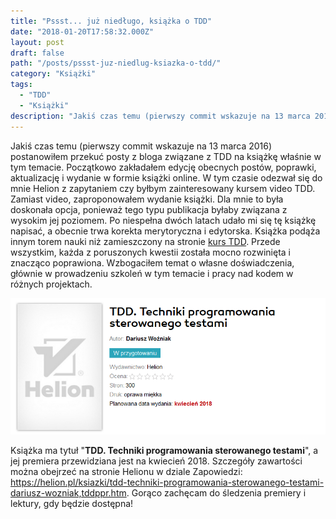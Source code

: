 ```yaml
---
title: "Pssst... już niedługo, książka o TDD"
date: "2018-01-20T17:58:32.000Z"
layout: post
draft: false
path: "/posts/pssst-juz-niedlug-ksiazka-o-tdd/"
category: "Książki"
tags:
  - "TDD"
  - "Książki"
description: "Jakiś czas temu (pierwszy commit wskazuje na 13 marca 2016) postanowiłem przekuć posty z bloga związane z TDD na książkę właśnie w tym temacie. Początkowo zakładałem edycję obecnych postów, poprawki, aktualizację i wydanie w formie książki online. W tym czasie odezwał się do mnie Helion z zapytaniem czy byłbym zainteresowany kursem video TDD..."
---
```


 Jakiś czas temu (pierwszy commit wskazuje na 13 marca 2016) postanowiłem przekuć posty z bloga związane z TDD na książkę właśnie w tym temacie. Początkowo zakładałem edycję obecnych postów, poprawki, aktualizację i wydanie w formie książki online. W tym czasie odezwał się do mnie Helion z zapytaniem czy byłbym zainteresowany kursem video TDD. Zamiast video, zaproponowałem wydanie książki. Dla mnie to była doskonała opcja, ponieważ tego typu publikacja byłaby związana z wysokim jej poziomem. Po niespełna dwóch latach udało mi się tę książkę napisać, a obecnie trwa korekta merytoryczna i edytorska. Książka podąża innym torem nauki niż zamieszczony na stronie [kurs TDD](/kurs-tdd/). Przede wszystkim, każda z poruszonych kwestii została mocno rozwinięta i znacząco poprawiona. Wzbogaciłem temat o własne doświadczenia, głównie w prowadzeniu szkoleń w tym temacie i pracy nad kodem w różnych projektach.

![2018-01-20 18_41_02-TDD. Techniki programowania sterowanego testami Książka, kurs - Dariusz Woźniak](1ea1e3c9-e5a0-4ace-a97b-95fa9a3e108e.png)

Książka ma tytuł "**TDD. Techniki programowania sterowanego testami**", a jej premiera przewidziana jest na kwiecień 2018. Szczegóły zawartości można obejrzeć na stronie Helionu w dziale Zapowiedzi: https://helion.pl/ksiazki/tdd-techniki-programowania-sterowanego-testami-dariusz-wozniak,tddppr.htm. Gorąco zachęcam do śledzenia premiery i lektury, gdy będzie dostępna!